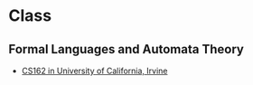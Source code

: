 # Class
## Formal Languages and Automata Theory
- [CS162 in University of California, Irvine](http://www.ics.uci.edu/~goodrich/teach/cs162/)
